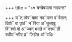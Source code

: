 +++
title = "०५ यत्त्वेषयामा नदयन्त"

+++
य᳓त् त्वेष᳓यामा नद᳓यन्त प᳓र्वतान्  
दिवो᳓ वा पृष्ठं᳓ न᳓रिया अ᳓चुच्यवुः  
वि᳓श्वो वो अ᳓ज्मन् भयते व᳓नस्प᳓ती  
रथीय᳓न्तीव प्र᳓ जिहीत ओ᳓षधिः